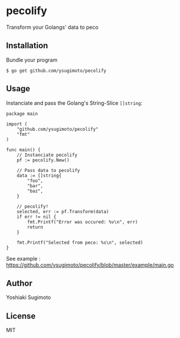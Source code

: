 # pecolify

Transform your Golangs' data to peco

## Installation

Bundle your program

```
$ go get github.com/ysugimoto/pecolify
```

## Usage

Instanciate and pass the Golang's String-Slice `[]string`:

```
package main

import (
    "github.com/ysugimoto/pecolify"
    "fmt"
)

func main() {
    // Instanciate pecolify
    pf := pecolify.New()

    // Pass data to pecolify
    data := []string{
        "foo",
        "bar",
        "baz",
    }

    // pecolify!
    selected, err := pf.Transform(data)
    if err != nil {
        fmt.Printf("Error was occured: %v\n", err)
        return
    }

    fmt.Printf("Selected from peco: %s\n", selected)
}
```

See example : https://github.com/ysugimoto/pecolify/blob/master/example/main.go

## Author

Yoshiaki Sugimoto

## License

MIT

